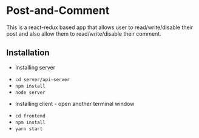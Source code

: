 # Post-and-Comment
This is a react-redux based app that allows user to read/write/disable their post and also allow them to read/write/disable their comment.

## Installation
* Installing server
 - `cd server/api-server`
 - `npm install`
 - `node server`
* Installing client - open another terminal window
 - `cd frontend`
 - `npm install`
 - `yarn start`